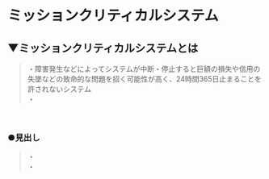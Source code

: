 # ミッションクリティカルシステム

## ▼ミッションクリティカルシステムとは
>・障害発生などによってシステムが中断・停止すると巨額の損失や信用の失墜などの致命的な問題を招く可能性が高く、24時間365日止まることを許されないシステム<br>
>・<br>
<br>

### ●見出し
>・<br>
>・<br>
<br>
